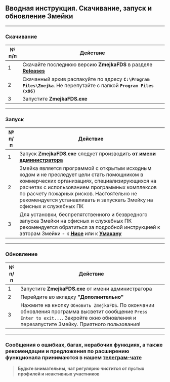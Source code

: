 ## Вводная инструкция. Скачивание, запуск и обновление Змейки

---

### Скачивание

|	№ п/п	|	Действие	|
|---------|---------|
|	1	|	Скачайте последнюю версию **ZmejkaFDS** в разделе [**Releases**](https://github.com/firegoaway/Zmejka/releases)	|
|	2	|	Скачанный архив распакуйте по адресу **`C:\Program Files\Zmejka`**. Не перепутайте с папкой **`Program Files (x86)`**	|
|	3	|	Запустите **ZmejkaFDS.exe**	|

---

### Запуск

|	№ п/п	|	Действие	|
|---------|---------|
|	1	|	Запуск **ZmejkaFDS.exe** следует производить <ins>**от имени администратора**</ins>	|
|	2	|	Змейка является программой с открытым исходным кодом и не преследует цели стать помощником в коммерческих организациях, специализирующихся на расчетах с использованием программных комплексов по расчету пожарных рисков. Настоятельно не рекомендуется устанавливать и запускать Змейку на офисных и служебных ПК	|
|	3	|	Для установки, беспрепятственного и безвредного запуска Змейки на офисных и служебных ПК рекомендуется обратиться за подробной инструкцией к авторам Змейки - к [**Нисе**](t.me/nisa_almera) или к [**Умахану**](t.me/delgado_wkf)	|

---

### Обновление

|	№ п/п	|	Действие	|
|---------|---------|
|	1	|	Запустите **ZmejkaFDS.exe** от имени администратора	|
|	2	|	Перейдите во вкладку **"Дополнительно"**	|
|	3	|	Нажмите на кнопку `Обновить ZmejkaFDS`. По окончании обновления программа высветит сообщение `Press Enter to exit...`. Закройте окно обновления и перезапустите Змейку. Приятного пользования!	|

---

### Сообщения о ошибках, багах, нерабочих функциях, а также рекомендации и предложения по расширению функционала принимаются в нашем [**телеграм-чате**](https://t.me/+LdZFKLaDjIA1YWVi)
>**Будьте внимательны, чат регулярно чистится от пустых профилей и неактивных участников**